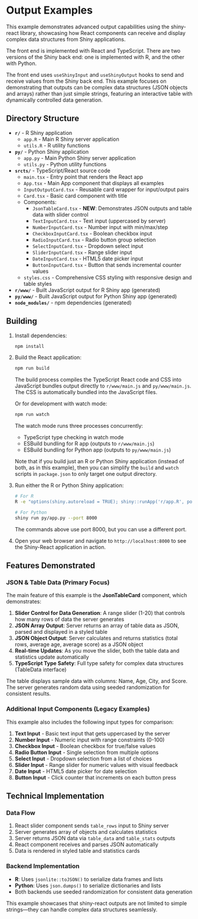 # Output Examples

This example demonstrates advanced output capabilities using the shiny-react library, showcasing how React components can receive and display complex data structures from Shiny applications.

The front end is implemented with React and TypeScript. There are two versions of the Shiny back end: one is implemented with R, and the other with Python.

The front end uses `useShinyInput` and `useShinyOutput` hooks to send and receive values from the Shiny back end. This example focuses on demonstrating that outputs can be complex data structures (JSON objects and arrays) rather than just simple strings, featuring an interactive table with dynamically controlled data generation.

## Directory Structure

- **`r/`** - R Shiny application
  - `app.R` - Main R Shiny server application
  - `utils.R` - R utility functions
- **`py/`** - Python Shiny application
  - `app.py` - Main Python Shiny server application
  - `utils.py` - Python utility functions
- **`srcts/`** - TypeScript/React source code
  - `main.tsx` - Entry point that renders the React app
  - `App.tsx` - Main App component that displays all examples
  - `InputOutputCard.tsx` - Reusable card wrapper for input/output pairs
  - `Card.tsx` - Basic card component with title
  - Components:
    - `JsonTableCard.tsx` - **NEW**: Demonstrates JSON outputs and table data with slider control
    - `TextInputCard.tsx` - Text input (uppercased by server)
    - `NumberInputCard.tsx` - Number input with min/max/step
    - `CheckboxInputCard.tsx` - Boolean checkbox input
    - `RadioInputCard.tsx` - Radio button group selection
    - `SelectInputCard.tsx` - Dropdown select input
    - `SliderInputCard.tsx` - Range slider input
    - `DateInputCard.tsx` - HTML5 date picker input
    - `ButtonInputCard.tsx` - Button that sends incremental counter values
  - `styles.css` - Comprehensive CSS styling with responsive design and table styles
- **`r/www/`** - Built JavaScript output for R Shiny app (generated)
- **`py/www/`** - Built JavaScript output for Python Shiny app (generated)
- **`node_modules/`** - npm dependencies (generated)

## Building

1. Install dependencies:
   ```bash
   npm install
   ```

2. Build the React application:
   ```bash
   npm run build
   ```

   The build process compiles the TypeScript React code and CSS into JavaScript bundles output directly to `r/www/main.js` and `py/www/main.js`. The CSS is automatically bundled into the JavaScript files.

   Or for development with watch mode:
   ```bash
   npm run watch
   ```

   The watch mode runs three processes concurrently:
   - TypeScript type checking in watch mode
   - ESBuild bundling for R app (outputs to `r/www/main.js`)
   - ESBuild bundling for Python app (outputs to `py/www/main.js`)

   Note that if you build just an R or Python Shiny application (instead of both, as in this example), then you can simplify the `build` and `watch` scripts in `package.json` to only target one output directory.

3. Run either the R or Python Shiny application:

   ```bash
   # For R
   R -e "options(shiny.autoreload = TRUE); shiny::runApp('r/app.R', port=8000)"
   
   # For Python
   shiny run py/app.py --port 8000
   ```

   The commands above use port 8000, but you can use a different port.

4. Open your web browser and navigate to `http://localhost:8000` to see the Shiny-React application in action.

## Features Demonstrated

### JSON & Table Data (Primary Focus)

The main feature of this example is the **JsonTableCard** component, which demonstrates:

1. **Slider Control for Data Generation**: A range slider (1-20) that controls how many rows of data the server generates
2. **JSON Array Output**: Server returns an array of table data as JSON, parsed and displayed in a styled table
3. **JSON Object Output**: Server calculates and returns statistics (total rows, average age, average score) as a JSON object
4. **Real-time Updates**: As you move the slider, both the table data and statistics update automatically
5. **TypeScript Type Safety**: Full type safety for complex data structures (TableData interface)

The table displays sample data with columns: Name, Age, City, and Score. The server generates random data using seeded randomization for consistent results.

### Additional Input Components (Legacy Examples)

This example also includes the following input types for comparison:

1. **Text Input** - Basic text input that gets uppercased by the server
2. **Number Input** - Numeric input with range constraints (0-100)  
3. **Checkbox Input** - Boolean checkbox for true/false values
4. **Radio Button Input** - Single selection from multiple options
5. **Select Input** - Dropdown selection from a list of choices
6. **Slider Input** - Range slider for numeric values with visual feedback
7. **Date Input** - HTML5 date picker for date selection
8. **Button Input** - Click counter that increments on each button press

## Technical Implementation

### Data Flow
1. React slider component sends `table_rows` input to Shiny server
2. Server generates array of objects and calculates statistics
3. Server returns JSON data via `table_data` and `table_stats` outputs
4. React component receives and parses JSON automatically
5. Data is rendered in styled table and statistics cards

### Backend Implementation
- **R**: Uses `jsonlite::toJSON()` to serialize data frames and lists
- **Python**: Uses `json.dumps()` to serialize dictionaries and lists
- Both backends use seeded randomization for consistent data generation

This example showcases that shiny-react outputs are not limited to simple strings—they can handle complex data structures seamlessly.
